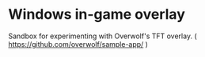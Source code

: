 # Windows in-game overlay 
Sandbox for experimenting with Overwolf's TFT overlay. ( https://github.com/overwolf/sample-app/ )
